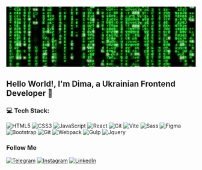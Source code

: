 [![Header](https://github.com/daimonti121/daimonti121/blob/main/assets/b4e371619042d1e80918d09904e90f7d.gif)](https://github.com/daimonti121)

## Hello World!, I'm Dima, a Ukrainian Frontend Developer 👋 

### 💻 Tech Stack:

![HTML5](https://img.shields.io/badge/-HTML5-090909?style=for-the-badge&logo=html5&logoColor=47C5FB)
![CSS3](https://img.shields.io/badge/-CSS3-090909?style=for-the-badge&logo=CSS&logoColor=097CDB)
![JavaScript](https://img.shields.io/badge/-JavaScript-090909?style=for-the-badge&logo=javascript&logoColor=E9D54D)
![React](https://img.shields.io/badge/-React-090909?style=for-the-badge&logo=react&logoColor=F8C52C)
![Git](https://img.shields.io/badge/-Git-090909?style=for-the-badge&logo=git&logoColor=F88C00)
![Vite](https://img.shields.io/badge/-Vite-090909?style=for-the-badge&logo=vite&logoColor=E5D3FF)
![Sass](https://img.shields.io/badge/-Sass-090909?style=for-the-badge&logo=sass&logoColor=E5D3FF)
![Figma](https://img.shields.io/badge/-Figma-090909?style=for-the-badge&logo=figma&logoColor=E5D3FF)
![Bootstrap](https://img.shields.io/badge/-Bootstrap-090909?style=for-the-badge&logo=bootstrap&logoColor=E5D3FF)
![Git](https://img.shields.io/badge/-Git-090909?style=for-the-badge&logo=git&logoColor=E5D3FF)
![Webpack](https://img.shields.io/badge/-Webpack-090909?style=for-the-badge&logo=webpack&logoColor=E5D3FF)
![Gulp](https://img.shields.io/badge/-Gulp-090909?style=for-the-badge&logo=gulp&logoColor=E5D3FF)
![Jquery](https://img.shields.io/badge/-Jquery-090909?style=for-the-badge&logo=jquery&logoColor=E5D3FF)


### Follow Me

[![Telegram](https://img.shields.io/badge/-Telegram-090909?style=for-the-badge&logo=telegram&logoColor=27A0D9)](https://t.me/damios_1812)
[![Instagram](https://img.shields.io/badge/-Instagram-090909?style=for-the-badge&logo=instagram&logoColor=B4068E)](https://www.instagram.com/damios_1812/)
[![LinkedIn](https://img.shields.io/badge/-LinkedIn-090909?style=for-the-badge&logo=linkedin&logoColor=B4068E)](https://www.linkedin.com/in/дмитрий-ющенко-7a1b1520a)

<!-- [![Anurag's GitHub stats](https://github-readme-stats.vercel.app/api?username=daimonti121&show_icons=true)](https://github.com/daimonti121/github-readme-stats) -->


<!--
**daimonti121/daimonti121** is a ✨ _special_ ✨ repository because its `README.md` (this file) appears on your GitHub profile.

Here are some ideas to get007BB6 you started:

- 🔭 I’m currently working on ...
- 🌱 I’m currently learning ...
- 👯 I’m looking to collaborate on ...
- 🤔 I’m looking for help with ...
- 💬 Ask me about ...
- 📫 How to reach me: ...
- 😄 Pronouns: ...
- ⚡ Fun fact: ...
-->
